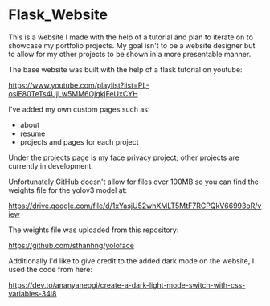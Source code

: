 # Flask_Website

This is a website I made with the help of a tutorial and plan to iterate on to showcase my portfolio projects. My goal isn't to
be a website designer but to allow for my other projects to be shown in a more presentable manner.

The base website was built with the help of a flask tutorial on youtube: 

https://www.youtube.com/playlist?list=PL-osiE80TeTs4UjLw5MM6OjgkjFeUxCYH

I've added my own custom pages such as:
- about 
- resume
- projects and pages for each project

Under the projects page is my face privacy project; other projects are currently in development.

Unfortunately GitHub doesn't allow for files over 100MB so you can find the weights file for the yolov3 model at:

https://drive.google.com/file/d/1xYasjU52whXMLT5MtF7RCPQkV66993oR/view

The weights file was uploaded from this repository:

https://github.com/sthanhng/yoloface

Additionally I'd like to give credit to the added dark mode on the website, I used the code from here:

https://dev.to/ananyaneogi/create-a-dark-light-mode-switch-with-css-variables-34l8

